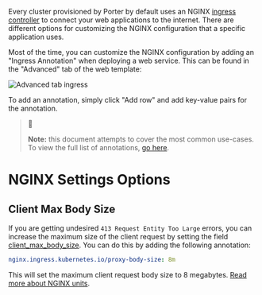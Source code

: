 Every cluster provisioned by Porter by default uses an NGINX [ingress controller](https://kubernetes.github.io/ingress-nginx) to connect your web applications to the internet. There are different options for customizing the NGINX configuration that a specific application uses. 

Most of the time, you can customize the NGINX configuration by adding an "Ingress Annotation" when deploying a web service. This can be found in the "Advanced" tab of the web template:

![Advanced tab ingress](https://files.readme.io/fcfa8a2-Screen_Shot_2021-06-02_at_5.15.26_PM.png "Screen Shot 2021-06-02 at 5.15.26 PM.png")

To add an annotation, simply click "Add row" and add key-value pairs for the annotation. 

> 📘
>
> **Note:** this document attempts to cover the most common use-cases. To view the full list of annotations, [go here](https://kubernetes.github.io/ingress-nginx/user-guide/nginx-configuration/annotations).

# NGINX Settings Options

## Client Max Body Size 

If you are getting undesired `413 Request Entity Too Large` errors, you can increase the maximum size of the client request by setting the field [client_max_body_size](http://nginx.org/en/docs/http/ngx_http_core_module.html#client_max_body_size). You can do this by adding the following annotation:

```yaml
nginx.ingress.kubernetes.io/proxy-body-size: 8m
```

This will set the maximum client request body size to 8 megabytes. [Read more about NGINX units](http://nginx.org/en/docs/syntax.html). 
